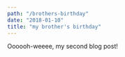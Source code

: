 ```yaml
---
path: "/brothers-birthday"
date: "2018-01-10"
title: "my brother's birthday"
---
```


Oooooh-weeee, my second blog post!
